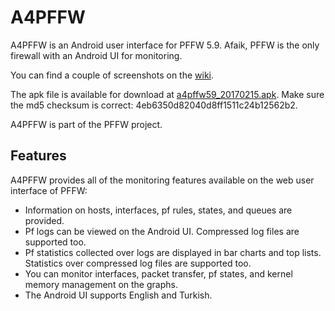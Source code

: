 # A4PFFW

A4PFFW is an Android user interface for PFFW 5.9. Afaik, PFFW is the only firewall with an Android UI for monitoring.

You can find a couple of screenshots on the [wiki](https://github.com/sonertari/A4PFFW/wiki).

The apk file is available for download at [a4pffw59_20170215.apk](https://drive.google.com/file/d/0B3F7Ueq0mFlYRHlTWkdldG54OVU/view?usp=sharing). Make sure the md5 checksum is correct: 4eb6350d82040d8ff1511c24b12562b2.

A4PFFW is part of the PFFW project.

## Features

A4PFFW provides all of the monitoring features available on the web user interface of PFFW:

- Information on hosts, interfaces, pf rules, states, and queues are provided.
- Pf logs can be viewed on the Android UI. Compressed log files are supported too.
- Pf statistics collected over logs are displayed in bar charts and top lists. Statistics over compressed log files are supported too.
- You can monitor interfaces, packet transfer, pf states, and kernel memory management on the graphs.
- The Android UI supports English and Turkish.
